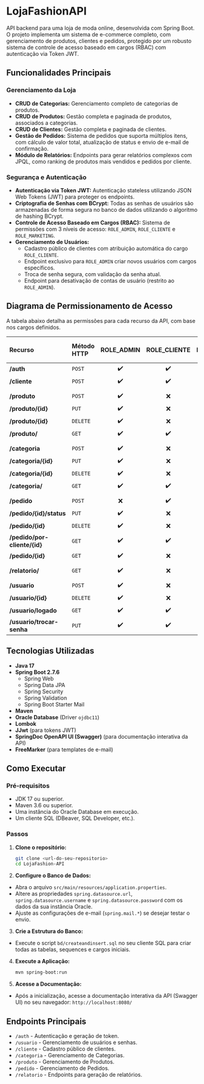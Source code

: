 # LojaFashionAPI

API backend para uma loja de moda online, desenvolvida com Spring Boot. O projeto implementa um sistema de e-commerce completo, com gerenciamento de produtos, clientes e pedidos, protegido por um robusto sistema de controle de acesso baseado em cargos (RBAC) com autenticação via Token JWT.

## Funcionalidades Principais

### Gerenciamento da Loja
- **CRUD de Categorias:** Gerenciamento completo de categorias de produtos.
- **CRUD de Produtos:** Gestão completa e paginada de produtos, associados a categorias.
- **CRUD de Clientes:** Gestão completa e paginada de clientes.
- **Gestão de Pedidos:** Sistema de pedidos que suporta múltiplos itens, com cálculo de valor total, atualização de status e envio de e-mail de confirmação.
- **Módulo de Relatórios:** Endpoints para gerar relatórios complexos com JPQL, como ranking de produtos mais vendidos e pedidos por cliente.

### Segurança e Autenticação
- **Autenticação via Token JWT:** Autenticação stateless utilizando JSON Web Tokens (JWT) para proteger os endpoints.
- **Criptografia de Senhas com BCrypt:** Todas as senhas de usuários são armazenadas de forma segura no banco de dados utilizando o algoritmo de hashing BCrypt.
- **Controle de Acesso Baseado em Cargos (RBAC):** Sistema de permissões com 3 níveis de acesso: `ROLE_ADMIN`, `ROLE_CLIENTE` e `ROLE_MARKETING`.
- **Gerenciamento de Usuários:**
  - Cadastro público de clientes com atribuição automática do cargo `ROLE_CLIENTE`.
  - Endpoint exclusivo para `ROLE_ADMIN` criar novos usuários com cargos específicos.
  - Troca de senha segura, com validação da senha atual.
  - Endpoint para desativação de contas de usuário (restrito ao `ROLE_ADMIN`).

## Diagrama de Permissionamento de Acesso

A tabela abaixo detalha as permissões para cada recurso da API, com base nos cargos definidos.

| Recurso | Método HTTP | ROLE_ADMIN | ROLE_CLIENTE | ROLE_MARKETING | Público (Sem Login) |
| :--- | :--- | :---: | :---: | :---: | :---: |
| **/auth** | `POST` | ✔️ | ✔️ | ✔️ | ✔️ |
| **/cliente** | `POST` | ✔️ | ✔️ | ✔️ | ✔️ |
| | | | | | |
| **/produto** | `POST` | ✔️ | ❌ | ✔️ | ❌ |
| **/produto/{id}**| `PUT` | ✔️ | ❌ | ✔️ | ❌ |
| **/produto/{id}**| `DELETE` | ✔️ | ❌ | ✔️ | ❌ |
| **/produto/** | `GET` | ✔️ | ✔️ | ✔️ | ✔️ |
| | | | | | |
| **/categoria** | `POST` | ✔️ | ❌ | ✔️ | ❌ |
| **/categoria/{id}**| `PUT` | ✔️ | ❌ | ✔️ | ❌ |
| **/categoria/{id}**| `DELETE` | ✔️ | ❌ | ✔️ | ❌ |
| **/categoria/** | `GET` | ✔️ | ✔️ | ✔️ | ✔️ |
| | | | | | |
| **/pedido** | `POST` | ❌ | ✔️ | ❌ | ❌ |
| **/pedido/{id}/status**|`PUT` | ✔️ | ❌ | ❌ | ❌ |
| **/pedido/{id}** | `DELETE` | ✔️ | ❌ | ❌ | ❌ |
| **/pedido/por-cliente/{id}**| `GET` | ✔️ | ✔️ | ❌ | ❌ |
| **/pedido/{id}** | `GET` | ✔️ | ❌ | ❌ | ❌ |
| | | | | | |
| **/relatorio/** | `GET` | ✔️ | ❌ | ❌ | ❌ |
| | | | | | |
| **/usuario** | `POST` | ✔️ | ❌ | ❌ | ❌ |
| **/usuario/{id}** | `DELETE` | ✔️ | ❌ | ❌ | ❌ |
| **/usuario/logado** | `GET` | ✔️ | ✔️ | ✔️ | ❌ |
| **/usuario/trocar-senha**|`PUT` | ✔️ | ✔️ | ✔️ | ❌ |

## Tecnologias Utilizadas
* **Java 17**
* **Spring Boot 2.7.6**
  * Spring Web
  * Spring Data JPA
  * Spring Security
  * Spring Validation
  * Spring Boot Starter Mail
* **Maven**
* **Oracle Database** (Driver `ojdbc11`)
* **Lombok**
* **JJwt** (para tokens JWT)
* **SpringDoc OpenAPI UI (Swagger)** (para documentação interativa da API)
* **FreeMarker** (para templates de e-mail)

## Como Executar

### Pré-requisitos
* JDK 17 ou superior.
* Maven 3.6 ou superior.
* Uma instância do Oracle Database em execução.
* Um cliente SQL (DBeaver, SQL Developer, etc.).

### Passos
1.  **Clone o repositório:**
    ```bash
    git clone <url-do-seu-repositorio>
    cd LojaFashion-API
    ```
2.  **Configure o Banco de Dados:**
  * Abra o arquivo `src/main/resources/application.properties`.
  * Altere as propriedades `spring.datasource.url`, `spring.datasource.username` e `spring.datasource.password` com os dados da sua instância Oracle.
  * Ajuste as configurações de e-mail (`spring.mail.*`) se desejar testar o envio.
3.  **Crie a Estrutura do Banco:**
  * Execute o script `bd/createandinsert.sql` no seu cliente SQL para criar todas as tabelas, sequences e cargos iniciais.
4.  **Execute a Aplicação:**
    ```bash
    mvn spring-boot:run
    ```
5.  **Acesse a Documentação:**
  * Após a inicialização, acesse a documentação interativa da API (Swagger UI) no seu navegador: `http://localhost:8080/`

## Endpoints Principais
* `/auth` - Autenticação e geração de token.
* `/usuario` - Gerenciamento de usuários e senhas.
* `/cliente` - Cadastro público de clientes.
* `/categoria` - Gerenciamento de Categorias.
* `/produto` - Gerenciamento de Produtos.
* `/pedido` - Gerenciamento de Pedidos.
* `/relatorio` - Endpoints para geração de relatórios.